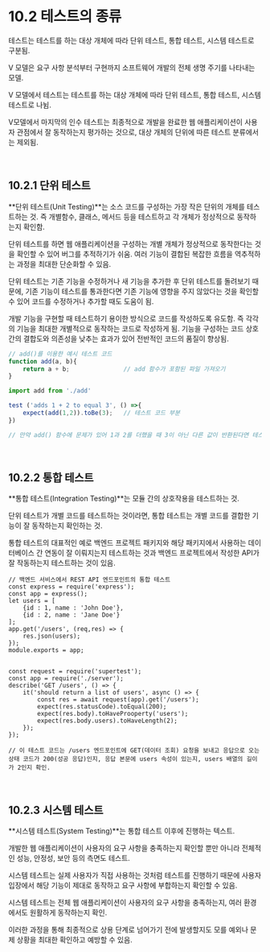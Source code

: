 # 10.2 테스트의 종류

테스트는 테스트를 하는 대상 개체에 따라 단위 테스트, 통합 테스트, 시스템 테스트로 구분됨.

V 모델은 요구 사항 분석부터 구현까지 소프트웨어 개발의 전체 생명 주기를 나타내는 모델.

V 모델에서 테스트는 테스트를 하는 대상 개체에 따라 단위 테스트, 통합 테스트, 시스템 테스트로 나뉨.

V모델에서 마지막의 인수 테스트는 최종적으로 개발을 완료한 웹 애플리케이션이 사용자 관점에서 잘 동작하는지 평가하는 것으로, 대상 개체의 단위에 따른 테스트 분류에서는 제외됨.

<br />

## 10.2.1 단위 테스트

**단위 테스트(Unit Testing)**는 소스 코드를 구성하는 가장 작은 단위의 개체를 테스트하는 것. 즉 개별함수, 클래스, 메서드 등을 테스트하고 각 개체가 정상적으로 동작하는지 확인함.

단위 테스트를 하면 웹 애플리케이션을 구성하는 개별 개체가 정상적으로 동작한다는 것을 확인할 수 있어 버그를 추적하기가 쉬움. 여러 기능이 결합된 복잡한 흐름을 역추적하는 과정을 최대한 단순화할 수 있음.

단위 테스트는 기존 기능을 수정하거나 새 기능을 추가한 후 단위 테스트를 돌려보기 때문에, 기존 기능이 테스트를 통과한다면 기존 기능에 영향을 주지 않았다는 것을 확인할 수 있어 코드를 수정하거나 추가할 때도 도움이 됨.

개발 기능을 구현할 때 테스트하기 용이한 방식으로 코드를 작성하도록 유도함. 즉 각각의 기능을 최대한 개별적으로 동작하는 코드로 작성하게 됨. 기능을 구성하는 코드 상호 간의 결합도와 의존성을 낮추는 효과가 있어 전반적인 코드의 품질이 향상됨.

``` javascript
// add()를 이용한 예시 테스트 코드
function add(a, b){
    return a + b;				// add 함수가 포함된 파일 가져오기
}

import add from './add'

test ('adds 1 + 2 to equal 3', () =>{
    expect(add(1,2)).toBe(3);	// 테스트 코드 부분
})

// 만약 add() 함수에 문제가 있어 1과 2를 더했을 때 3이 아닌 다른 값이 반환된다면 테스틀 통과하지 못함.
```

<br />

## 10.2.2 통합 테스트

**통합 테스트(Integration Testing)**는 모듈 간의 상호작용을 테스트하는 것.

단위 테스트가 개별 코드를 테스트하는 것이라면, 통합 테스트는 개별 코드를 결합한 기능이 잘 동작하는지 확인하는 것.

통합 테스트의 대표적인 예로 백엔드 프로젝트 패키지와 해당 패키지에서 사용하는 데이터베이스 간 연동이 잘 이뤄지는지 테스트하는 것과 백엔드 프로젝트에서 작성한 API가 잘 작동하는지 테스트하는 것이 있음.

```react
// 백엔드 서비스에서 REST API 엔드포인트의 통합 테스트
const express = require('express');
const app = express();
let users = [
    {id : 1, name : 'John Doe'},
    {id : 2, name : 'Jane Doe'}
];
app.get('/users', (req,res) => {
    res.json(users);
});
module.exports = app;


const request = require('supertest');
const app = require('./server');
describe('GET /users', () => {
    it('should return a list of users', async () => {
        const res = await request(app).get('/users');
        expect(res.statusCode).toEqual(200);
        expect(res.body).toHaveProoperty('users');
        expect(res.body.users).toHaveLength(2);
    });
});

// 이 테스트 코드는 /users 엔드포인트에 GET(데이터 조회) 요청을 보내고 응답으로 오는 상태 코드가 200(성공 응답)인지, 응답 본문에 users 속성이 있는지, users 배열의 길이가 2인지 확인.
```

<br />

## 10.2.3 시스템 테스트

**시스템 테스트(System Testing)**는 통합 테스트 이후에 진행하는 텍스트.

개발한 웹 애플리케이션이 사용자의 요구 사항을 충족하는지 확인할 뿐만 아니라 전체적인 성능, 안정성, 보안 등의 측면도 테스트.

시스템 테스트는 실제 사용자가 직접 사용하는 것처럼 테스트를 진행하기 때문에 사용자 입장에서 해당 기능이 제대로 동작하고 요구 사항에 부합하는지 확인할 수 있음.

시스템 테스트는 전체 웹 애플리케이션이 사용자의 요구 사항을 충족하는지, 여러 환경에서도 원활하게 동작하는지 확인.

이러한 과정을 통해 최종적으로 상용 단계로 넘어가기 전에 발생할지도 모를 예외나 문제 상황을 최대한 확인하고 예방할 수 있음.
